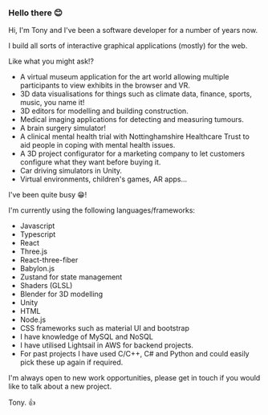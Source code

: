 ### Hello there 😊

Hi, I'm Tony and I've been a software developer for a number of years now.

I build all sorts of interactive graphical applications (mostly) for the web.

Like what you might ask!?

- A virtual museum application for the art world allowing multiple participants to view exhibits in the browser and VR.
- 3D data visualisations for things such as climate data, finance, sports, music, you name it!
- 3D editors for modelling and building construction.
- Medical imaging applications for detecting and measuring tumours.
- A brain surgery simulator!
- A clinical mental health trial with Nottinghamshire Healthcare Trust to aid people in coping with mental health issues.
- A 3D project configurator for a marketing company to let customers configure what they want before buying it.
- Car driving simulators in Unity.
- Virtual environments, children's games, AR apps...

I've been quite busy 😁!

I'm currently using the following languages/frameworks:

- Javascript
- Typescript
- React
- Three.js
- React-three-fiber
- Babylon.js
- Zustand for state management
- Shaders (GLSL)
- Blender for 3D modelling
- Unity
- HTML
- Node.js
- CSS frameworks such as material UI and bootstrap
- I have knowledge of MySQL and NoSQL
- I have utilised Lightsail in AWS for backend projects.
- For past projects I have used C/C++, C# and Python and could easily pick these up again if required.

I'm always open to new work opportunities, please get in touch if you would like to talk about a new project.

Tony. 👍
